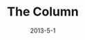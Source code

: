 ---
layout: portfolio-post
title: "The Column"
date: 2013-5-1
tags: 
    - C#
    - OpenGL
    - GLSL
    - OpenTK

type: game

include: true

images:
    - "../../assets/images/columnfeature.jpg"

description: "A C# OpenGL 3D Graphics program."
---
